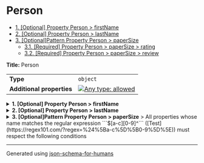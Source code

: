 # Person

- [1. [Optional] Property Person > firstName](#firstName-4e616d65)
- [2. [Optional] Property Person > lastName](#lastName-4e616d65)
- [3. [Optional]Pattern Property Person > paperSize](#pattern1-65726e31)
  - [3.1. [Required] Property Person > paperSize > rating](#pattern1_rating-74696e67)
  - [3.2. [Required] Property Person > paperSize > review](#pattern1_review-76696577)

**Title:** Person

|                           |                                                                                                                                   |
| ------------------------- | --------------------------------------------------------------------------------------------------------------------------------- |
| **Type**                  | `object`                                                                                                                          |
| **Additional properties** | [![Any type: allowed](https://img.shields.io/badge/Any%20type-allowed-green)](# "Additional Properties of any type are allowed.") |

<details>
<summary><strong> <a name="firstName-4e616d65"></a>1. [Optional] Property Person > firstName</strong>  

</summary>
<blockquote>

**Title:** Person

|          |          |
| -------- | -------- |
| **Type** | `string` |

**Description:** The person's first name.

</blockquote>
</details>

<details>
<summary><strong> <a name="lastName-4e616d65"></a>2. [Optional] Property Person > lastName</strong>  

</summary>
<blockquote>

**Title:** Person

|          |          |
| -------- | -------- |
| **Type** | `string` |

**Description:** The person's last name.

</blockquote>
</details>

<details>
<summary><strong> <a name="pattern1-65726e31"></a>3. [Optional]Pattern Property Person > paperSize</strong>  
> All properties whose name matches the regular expression
```$[a-c][0-9]^``` ([Test](https://regex101.com/?regex=%24%5Ba-c%5D%5B0-9%5D%5E))
must respect the following conditions

</summary>
<blockquote>

**Title:** paperSize

|                           |                                                                                                                                   |
| ------------------------- | --------------------------------------------------------------------------------------------------------------------------------- |
| **Type**                  | `object`                                                                                                                          |
| **Additional properties** | [![Any type: allowed](https://img.shields.io/badge/Any%20type-allowed-green)](# "Additional Properties of any type are allowed.") |

**Description:** Review of a paper size.

<details>
<summary><strong> <a name="pattern1_rating-74696e67"></a>3.1. [Required] Property Person > paperSize > rating</strong>  

</summary>
<blockquote>

**Title:** Rating

|          |           |
| -------- | --------- |
| **Type** | `integer` |

**Description:** Numerical rating for paper size.

</blockquote>
</details>

<details>
<summary><strong> <a name="pattern1_review-76696577"></a>3.2. [Required] Property Person > paperSize > review</strong>  

</summary>
<blockquote>

**Title:** Review

|          |          |
| -------- | -------- |
| **Type** | `string` |

**Description:** Narrative review of the paper size.

</blockquote>
</details>

</blockquote>
</details>

----------------------------------------------------------------------------------------------------------------------------
Generated using [json-schema-for-humans](https://github.com/coveooss/json-schema-for-humans)